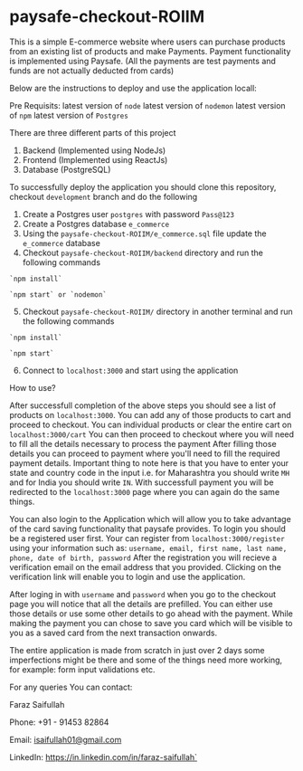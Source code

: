 # paysafe-checkout-ROIIM
This is a simple E-commerce website where users can purchase products from an existing list of products and make Payments.
Payment functionality is implemented using Paysafe. (All the payments are test payments and funds are not actually deducted from cards)

Below are the instructions to deploy and use the application locall:

  Pre Requisits:
    latest version of `node`
    latest version of `nodemon`
    latest version of `npm`
    latest version of `Postgres`

There are three different parts of this project
  1. Backend (Implemented using NodeJs)
  2. Frontend (Implemented using ReactJs)
  3. Database (PostgreSQL)

To successfully deploy the application you should clone this repository, checkout `development` branch and do the following
  1. Create a Postgres user `postgres` with password `Pass@123`
  2. Create a Postgres database `e_commerce`
  3. Using the `paysafe-checkout-ROIIM/e_commerce.sql` file update the `e_commerce` database
  4. Checkout `paysafe-checkout-ROIIM/backend` directory and run the following commands
  
    `npm install`
    
    `npm start` or `nodemon`
    
  5. Checkout `paysafe-checkout-ROIIM/` directory in another terminal and run the following commands
  
    `npm install`
    
    `npm start`
    
  6. Connect to `localhost:3000` and start using the application


How to use?

  After successfull completion of the above steps you should see a list of products on `localhost:3000`.
  You can add any of those products to cart and proceed to checkout.
  You can individual products or clear the entire cart on `localhost:3000/cart`
  You can then proceed to checkout where you will need to fill all the details necessary to process the payment
  After filling those details you can proceed to payment where you'll need to fill the required payment details.
  Important thing to note here is that you have to enter your state and country code in the input i.e. for Maharashtra
  you should write `MH` and for India you should write `IN`.
  With successfull payment you will be redirected to the `localhost:3000` page where you can again do the same things.
  
  You can also login to the Application which will allow you to take advantage of the card saving functionality that paysafe provides.
  To login you should be a registered user first.
  Your can register from `localhost:3000/register` using your information such as:
    `username, email, first name, last name, phone, date of birth, password`
  After the registration you will recieve a verification email on the email address that you provided.
  Clicking on the verification link will enable you to login and use the application.
  
  After loging in with `username` and `password` when you go to the checkout page you will notice that all the details are prefilled.
  You can either use those details or use some other details to go ahead with the payment.
  While making the payment you can chose to save you card which will be visible to you as a saved card from the next transaction onwards.
  
  
  The entire application is made from scratch in just over 2 days some imperfections might be there and 
  some of the things need more working, for example: form input validations etc.
  
  
  For any queries You can contact:
  
  Faraz Saifullah
  
  Phone: +91 - 91453 82864
  
  Email: isaifullah01@gmail.com
  
  LinkedIn: https://in.linkedin.com/in/faraz-saifullah`
